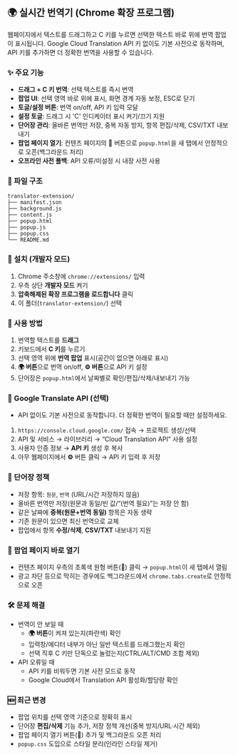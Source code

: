 ## 🌍 실시간 번역기 (Chrome 확장 프로그램)

웹페이지에서 텍스트를 드래그하고 C 키를 누르면 선택한 텍스트 바로 위에 번역 팝업이 표시됩니다. Google Cloud Translation API 키 없이도 기본 사전으로 동작하며, API 키를 추가하면 더 정확한 번역을 사용할 수 있습니다.

### ✨ 주요 기능
- **드래그 + C 키 번역**: 선택 텍스트를 즉시 번역
- **팝업 UI**: 선택 영역 바로 위에 표시, 화면 경계 자동 보정, ESC로 닫기
- **토글/설정 버튼**: 번역 on/off, API 키 입력 모달
- **설정 토글**: 드래그 시 'C' 인디케이터 표시 켜기/끄기 지원
- **단어장 관리**: 올바른 번역만 저장, 중복 자동 방지, 항목 편집/삭제, CSV/TXT 내보내기
- **팝업 페이지 열기**: 컨텐츠 페이지의 🔗 버튼으로 `popup.html`을 새 탭에서 안정적으로 오픈(백그라운드 처리)
- **오프라인 사전 폴백**: API 오류/미설정 시 내장 사전 사용

### 📁 파일 구조
```
translator-extension/
├── manifest.json
├── background.js
├── content.js
├── popup.html
├── popup.js
├── popup.css
└── README.md
```

### 🚀 설치 (개발자 모드)
1. Chrome 주소창에 `chrome://extensions/` 입력
2. 우측 상단 **개발자 모드** 켜기
3. **압축해제된 확장 프로그램을 로드합니다** 클릭
4. 이 폴더(`translator-extension/`) 선택

### 🎯 사용 방법
1. 번역할 텍스트를 **드래그**
2. 키보드에서 **C 키**를 누르기
3. 선택 영역 위에 **번역 팝업** 표시(공간이 없으면 아래로 표시)
4. **🌍 버튼**으로 번역 on/off, **⚙️ 버튼**으로 API 키 설정
5. 단어장은 `popup.html`에서 날짜별로 확인/편집/삭제/내보내기 가능

### 🔑 Google Translate API (선택)
- API 없이도 기본 사전으로 동작합니다. 더 정확한 번역이 필요할 때만 설정하세요.
1) `https://console.cloud.google.com/` 접속 → 프로젝트 생성/선택
2) API 및 서비스 → 라이브러리 → “Cloud Translation API” 사용 설정
3) 사용자 인증 정보 → **API 키** 생성 후 복사
4) 아무 웹페이지에서 **⚙️** 버튼 클릭 → API 키 입력 후 저장

### 📒 단어장 정책
- 저장 항목: `원문`, `번역` (URL/시간 저장하지 않음)
- 올바른 번역만 저장(원문과 동일/빈 값/“(번역 필요)”는 저장 안 함)
- 같은 날짜에 **중복(원문+번역 동일)** 항목은 자동 생략
- 기존 원문이 있으면 최신 번역으로 교체
- 팝업에서 항목 **수정/삭제**, **CSV/TXT** 내보내기 지원

### 🔗 팝업 페이지 바로 열기
- 컨텐츠 페이지 우측의 초록색 원형 버튼(🔗) 클릭 → `popup.html`이 새 탭에서 열림
- 광고 차단 등으로 막히는 경우에도 백그라운드에서 `chrome.tabs.create`로 안정적으로 오픈

### 🛠️ 문제 해결
- 번역이 안 보일 때
  - **🌍 버튼**이 켜져 있는지(파란색) 확인
  - 입력창/에디터 내부가 아닌 일반 텍스트를 드래그했는지 확인
  - 선택 직후 C 키만 단독으로 눌렀는지(CTRL/ALT/CMD 조합 제외)
- API 오류일 때
  - API 키를 비워두면 기본 사전 모드로 동작
  - Google Cloud에서 Translation API 활성화/할당량 확인

### 🆕 최근 변경
- 팝업 위치를 선택 영역 기준으로 정확히 표시
- 단어장 **편집/삭제** 기능 추가, 저장 정책 개선(중복 방지/URL·시간 제외)
- 팝업 페이지 열기 버튼(🔗) 추가 및 백그라운드 오픈 처리
- `popup.css` 도입으로 스타일 분리(인라인 스타일 제거)

